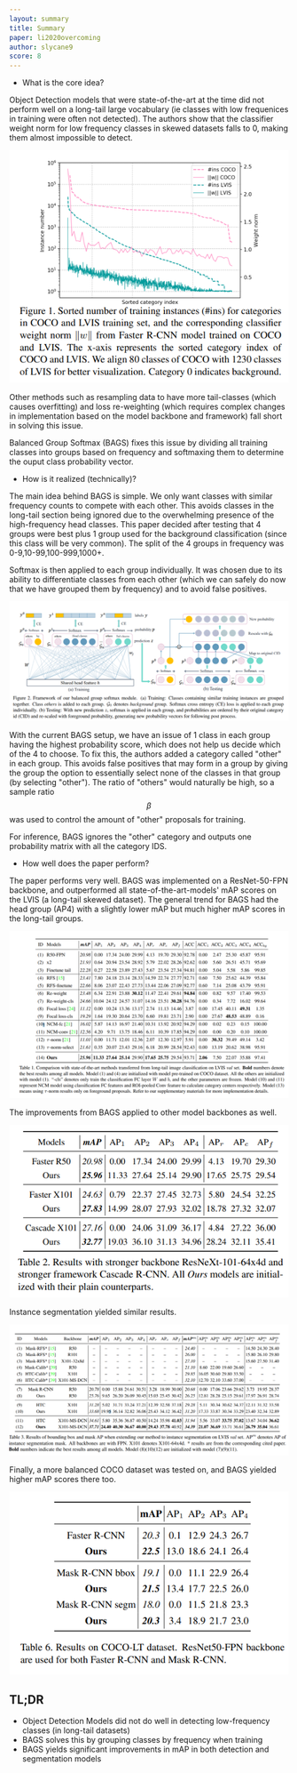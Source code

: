 ```yaml
---
layout: summary
title: Summary
paper: li2020overcoming
author: slycane9
score: 8
---
```


* What is the core idea?

Object Detection models that were state-of-the-art at the time did not perform well on a long-tail large vocabulary (ie classes with low frequenices in training were often not detected).  The authors show that the classifier weight norm for low frequency classes in skewed datasets falls to 0, making them almost impossible to detect. 

![weightnorm](li2020overcoming_2a.png)

Other methods such as resampling data to have more tail-classes (which causes overfitting) and loss re-weighting (which requires complex changes in implementation based on the model backbone and framework) fall short in solving this issue.

Balanced Group Softmax (BAGS) fixes this issue by dividing all training classes into groups based on frequency and softmaxing them to determine the ouput class probability vector.

* How is it realized (technically)?

The main idea behind BAGS is simple.  We only want classes with similar frequency counts to compete with each other.  This avoids classes in the long-tail section being ignored due to the overwhelming presence of the high-frequency head classes.  This paper decided after testing that 4 groups were best plus 1 group used for the background classification (since this class will be very common).  The split of the 4 groups in frequency was 0-9,10-99,100-999,1000+.


Softmax is then applied to each group individually.  It was chosen due to its ability to differentiate classes from each other (which we can safely do now that we have grouped them by frequency) and to avoid false positives.

![model](li2020overcoming_2b.png)


With the current BAGS setup, we have an issue of 1 class in each group having the highest probability score, which does not help us decide which of the 4 to choose.  To fix this, the authors added a category called "other" in each group.  This avoids false positives that may form in a group by giving the group the option to essentially select none of the classes in that group (by selecting "other").  The ratio of "others" would naturally be high, so a sample ratio $$\beta$$ was used to control the amount of "other" proposals for training.


For inference, BAGS ignores the "other" category and outputs one probability matrix with all the category IDS.


* How well does the paper perform?

The paper performs very well.  BAGS was implemented on a ResNet-50-FPN backbone, and outperformed all state-of-the-art-models' mAP scores on the LVIS (a long-tail skewed dataset).  The general trend for BAGS had the head group (AP4) with a slightly lower mAP but much higher mAP scores in the long-tail groups.

![results1](li2020overcoming_2c.png)

The improvements from BAGS applied to other model backbones as well.

![results2](li2020overcoming_2d.png)


Instance segmentation yielded similar results.

![results3](li2020overcoming_2e.png)

Finally, a more balanced COCO dataset was tested on, and BAGS yielded higher mAP scores there too.

![results4](li2020overcoming_2f.png)



## TL;DR
* Object Detection Models did not do well in detecting low-frequency classes (in long-tail datasets)
* BAGS solves this by grouping classes by frequency when training
* BAGS yields significant improvements in mAP in both detection and segmentation models
